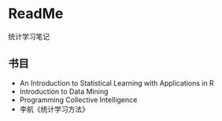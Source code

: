 # ReadMe

统计学习笔记

## 书目

+ An Introduction to Statistical Learning with Applications in R
+ Introduction to Data Mining 
+ Programming Collective Intelligence
+ 李航《统计学习方法》







